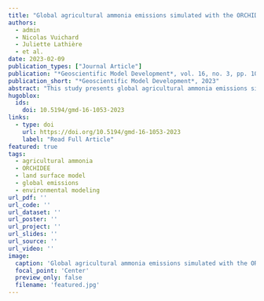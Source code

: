 ```yaml
---
title: "Global agricultural ammonia emissions simulated with the ORCHIDEE land surface model"
authors:
  - admin
  - Nicolas Vuichard
  - Juliette Lathière
  - et al.
date: 2023-02-09
publication_types: ["Journal Article"]
publication: "*Geoscientific Model Development*, vol. 16, no. 3, pp. 1053-1081, Feb. 9, 2023"
publication_short: "*Geoscientific Model Development*, 2023"
abstract: "This study presents global agricultural ammonia emissions simulated with the ORCHIDEE land surface model, providing detailed insights into agricultural nitrogen emissions patterns and their environmental impacts."
hugoblox:
  ids:
    doi: 10.5194/gmd-16-1053-2023
links:
  - type: doi
    url: https://doi.org/10.5194/gmd-16-1053-2023
    label: "Read Full Article"
featured: true
tags:
  - agricultural ammonia
  - ORCHIDEE
  - land surface model
  - global emissions
  - environmental modeling
url_pdf: ''
url_code: ''
url_dataset: ''
url_poster: ''
url_project: ''
url_slides: ''
url_source: ''
url_video: ''
image:
  caption: 'Global agricultural ammonia emissions simulated with the ORCHIDEE land surface model'
  focal_point: 'Center'
  preview_only: false
  filename: 'featured.jpg'
---
```

